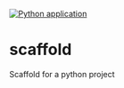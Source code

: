 [![Python application](https://github.com/RamachandranSitaraman/scaffold/actions/workflows/python-app.yml/badge.svg)](https://github.com/RamachandranSitaraman/scaffold/actions/workflows/python-app.yml)

# scaffold
Scaffold for a python project
